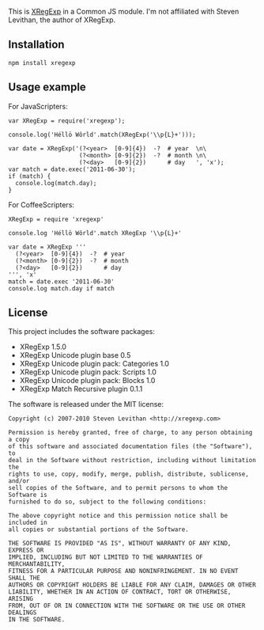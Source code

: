 
This is [XRegExp](http://xregexp.com) in a Common JS module. I'm not affiliated
with Steven Levithan, the author of XRegExp.

Installation
------------

    npm install xregexp


Usage example
-------------

For JavaScripters:

    var XRegExp = require('xregexp');
    
    console.log('Héllö Wôrld'.match(XRegExp('\\p{L}+')));
    
    var date = XRegExp('(?<year>  [0-9]{4})  -?  # year  \n\
                        (?<month> [0-9]{2})  -?  # month \n\
                        (?<day>   [0-9]{2})      # day   ', 'x');
    var match = date.exec('2011-06-30');
    if (match) {
      console.log(match.day);
    }

For CoffeeScripters:

    XRegExp = require 'xregexp'
    
    console.log 'Héllö Wôrld'.match XRegExp '\\p{L}+'
    
    var date = XRegExp '''
      (?<year>  [0-9]{4})  -?  # year
      (?<month> [0-9]{2})  -?  # month
      (?<day>   [0-9]{2})      # day
    ''', 'x'
    match = date.exec '2011-06-30'
    console.log match.day if match


License
-------

This project includes the software packages:

 *  XRegExp 1.5.0
 *  XRegExp Unicode plugin base 0.5
 *  XRegExp Unicode plugin pack: Categories 1.0
 *  XRegExp Unicode plugin pack: Scripts 1.0
 *  XRegExp Unicode plugin pack: Blocks 1.0
 *  XRegExp Match Recursive plugin 0.1.1

The software is released under the MIT license:

    Copyright (c) 2007-2010 Steven Levithan <http://xregexp.com>
    
    Permission is hereby granted, free of charge, to any person obtaining a copy
    of this software and associated documentation files (the "Software"), to
    deal in the Software without restriction, including without limitation the
    rights to use, copy, modify, merge, publish, distribute, sublicense, and/or
    sell copies of the Software, and to permit persons to whom the Software is
    furnished to do so, subject to the following conditions:
    
    The above copyright notice and this permission notice shall be included in
    all copies or substantial portions of the Software.
    
    THE SOFTWARE IS PROVIDED "AS IS", WITHOUT WARRANTY OF ANY KIND, EXPRESS OR
    IMPLIED, INCLUDING BUT NOT LIMITED TO THE WARRANTIES OF MERCHANTABILITY,
    FITNESS FOR A PARTICULAR PURPOSE AND NONINFRINGEMENT. IN NO EVENT SHALL THE
    AUTHORS OR COPYRIGHT HOLDERS BE LIABLE FOR ANY CLAIM, DAMAGES OR OTHER
    LIABILITY, WHETHER IN AN ACTION OF CONTRACT, TORT OR OTHERWISE, ARISING
    FROM, OUT OF OR IN CONNECTION WITH THE SOFTWARE OR THE USE OR OTHER DEALINGS
    IN THE SOFTWARE.

